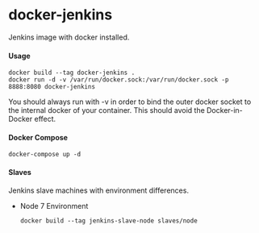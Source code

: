 # docker-jenkins
Jenkins image with docker installed.

#### Usage ####
```
docker build --tag docker-jenkins .
docker run -d -v /var/run/docker.sock:/var/run/docker.sock -p 8888:8080 docker-jenkins
```
You should always run with -v in order to bind the outer docker socket to the internal docker of your container. This should avoid the Docker-in-Docker effect.

#### Docker Compose
```
docker-compose up -d
```

#### Slaves

Jenkins slave machines with environment differences.

- Node 7 Environment
    ```
    docker build --tag jenkins-slave-node slaves/node
    ```
